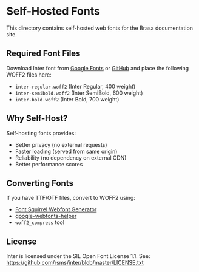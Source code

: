 # Self-Hosted Fonts

This directory contains self-hosted web fonts for the Brasa documentation site.

## Required Font Files

Download Inter font from [Google Fonts](https://fonts.google.com/specimen/Inter) or [GitHub](https://github.com/rsms/inter/releases) and place the following WOFF2 files here:

- `inter-regular.woff2` (Inter Regular, 400 weight)
- `inter-semibold.woff2` (Inter SemiBold, 600 weight)
- `inter-bold.woff2` (Inter Bold, 700 weight)

## Why Self-Host?

Self-hosting fonts provides:

- Better privacy (no external requests)
- Faster loading (served from same origin)
- Reliability (no dependency on external CDN)
- Better performance scores

## Converting Fonts

If you have TTF/OTF files, convert to WOFF2 using:

- [Font Squirrel Webfont Generator](https://www.fontsquirrel.com/tools/webfont-generator)
- [google-webfonts-helper](https://gwfh.mranftl.com/fonts)
- `woff2_compress` tool

## License

Inter is licensed under the SIL Open Font License 1.1.
See: https://github.com/rsms/inter/blob/master/LICENSE.txt
